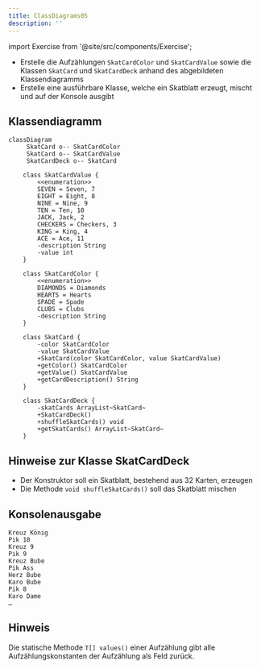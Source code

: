```yaml
---
title: ClassDiagrams05
description: ''
---
```


import Exercise from '@site/src/components/Exercise';

- Erstelle die Aufzählungen `SkatCardColor` und `SkatCardValue` sowie die
  Klassen `SkatCard` und `SkatCardDeck` anhand des abgebildeten Klassendiagramms
- Erstelle eine ausführbare Klasse, welche ein Skatblatt erzeugt, mischt und
  auf der Konsole ausgibt

## Klassendiagramm

```mermaid
classDiagram
     SkatCard o-- SkatCardColor
     SkatCard o-- SkatCardValue
     SkatCardDeck o-- SkatCard

    class SkatCardValue {
        <<enumeration>>
        SEVEN = Seven, 7
        EIGHT = Eight, 8
        NINE = Nine, 9
        TEN = Ten, 10
        JACK, Jack, 2
        CHECKERS = Checkers, 3
        KING = King, 4
        ACE = Ace, 11
        -description String
        -value int
    }

    class SkatCardColor {
        <<enumeration>>
        DIAMONDS = Diamonds
        HEARTS = Hearts
        SPADE = Spade
        CLUBS = Clubs
        -description String
    }

    class SkatCard {
        -color SkatCardColor
        -value SkatCardValue
        +SkatCard(color SkatCardColor, value SkatCardValue)
        +getColor() SkatCardColor
        +getValue() SkatCardValue
        +getCardDescription() String
    }

    class SkatCardDeck {
        -skatCards ArrayList~SkatCard~
        +SkatCardDeck()
        +shuffleSkatCards() void
        +getSkatCards() ArrayList~SkatCard~
    }
```

## Hinweise zur Klasse SkatCardDeck

- Der Konstruktor soll ein Skatblatt, bestehend aus 32 Karten, erzeugen
- Die Methode `void shuffleSkatCards()` soll das Skatblatt mischen

## Konsolenausgabe

```console
Kreuz König
Pik 10
Kreuz 9
Pik 9
Kreuz Bube
Pik Ass
Herz Bube
Karo Bube
Pik 8
Karo Dame
…
```

## Hinweis

Die statische Methode `T[] values()` einer Aufzählung gibt alle
Aufzählungskonstanten der Aufzählung als Feld zurück.

<Exercise pullRequest="40" branchSuffix="class-diagrams/05" />
